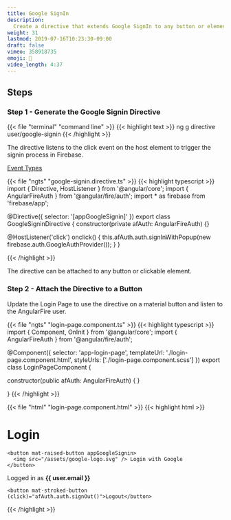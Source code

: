 ```yaml
---
title: Google SignIn
description:
  Create a directive that extends Google SignIn to any button or element
weight: 31
lastmod: 2019-07-16T10:23:30-09:00
draft: false
vimeo: 358918735
emoji: 👤
video_length: 4:37
---
```


## Steps

### Step 1 - Generate the Google Signin Directive

{{< file "terminal" "command line" >}} {{< highlight text >}} ng g directive
user/google-signin {{< /highlight >}}

The directive listens to the click event on the host element to trigger the
signin process in Firebase.

[Event Types](https://developer.mozilla.org/en-US/docs/Web/Events)

{{< file "ngts" "google-signin.directive.ts" >}} {{< highlight typescript >}}
import { Directive, HostListener } from '@angular/core'; import {
AngularFireAuth } from '@angular/fire/auth'; import \* as firebase from
'firebase/app';

@Directive({ selector: '[appGoogleSignin]' }) export class GoogleSigninDirective
{ constructor(private afAuth: AngularFireAuth) {}

@HostListener('click') onclick() { this.afAuth.auth.signInWithPopup(new
firebase.auth.GoogleAuthProvider()); } }

{{< /highlight >}}

The directive can be attached to any button or clickable element.

### Step 2 - Attach the Directive to a Button

Update the Login Page to use the directive on a material button and listen to
the AngularFire user.

{{< file "ngts" "login-page.component.ts" >}} {{< highlight typescript >}}
import { Component, OnInit } from '@angular/core'; import { AngularFireAuth }
from '@angular/fire/auth';

@Component({ selector: 'app-login-page', templateUrl:
'./login-page.component.html', styleUrls: ['./login-page.component.scss'] })
export class LoginPageComponent {

constructor(public afAuth: AngularFireAuth) { }

} {{< /highlight >}}

{{< file "html" "login-page.component.html" >}} {{< highlight html >}}

  <div *ngIf="!(afAuth.authState | async)">
    <h1>Login</h1>

    <button mat-raised-button appGoogleSignin>
      <img src="/assets/google-logo.svg" /> Login with Google
    </button>

  </div>

  <div *ngIf="afAuth.authState | async as user" class="logout">
    <p>
      Logged in as <strong>{{ user.email }}</strong>
    </p>

    <button mat-stroked-button (click)="afAuth.auth.signOut()">Logout</button>

  </div>
{{< /highlight >}}
